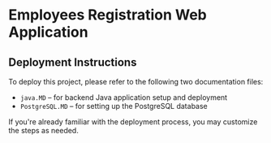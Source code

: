 # Employees Registration Web Application

## Deployment Instructions

To deploy this project, please refer to the following two documentation files:

- `java.MD` – for backend Java application setup and deployment
- `PostgreSQL.MD` – for setting up the PostgreSQL database

If you're already familiar with the deployment process, you may customize the steps as needed.
